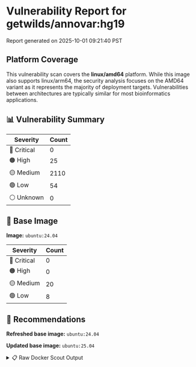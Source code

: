 # Vulnerability Report for getwilds/annovar:hg19

Report generated on 2025-10-01 09:21:40 PST

## Platform Coverage

This vulnerability scan covers the **linux/amd64** platform. While this image also supports linux/arm64, the security analysis focuses on the AMD64 variant as it represents the majority of deployment targets. Vulnerabilities between architectures are typically similar for most bioinformatics applications.

## 📊 Vulnerability Summary

| Severity | Count |
|----------|-------|
| 🔴 Critical | 0 |
| 🟠 High | 25 |
| 🟡 Medium | 2110 |
| 🟢 Low | 54 |
| ⚪ Unknown | 0 |

## 🐳 Base Image

**Image:** `ubuntu:24.04`

| Severity | Count |
|----------|-------|
| 🔴 Critical | 0 |
| 🟠 High | 0 |
| 🟡 Medium | 20 |
| 🟢 Low | 8 |

## 🔄 Recommendations

**Refreshed base image:** `ubuntu:24.04`

**Updated base image:** `ubuntu:25.04`

<details>
<summary>📋 Raw Docker Scout Output</summary>

```text
Target               │  getwilds/annovar:hg19  │    0C    25H   2110M    54L   
    digest             │  3e7d6cdb81e6                   │                               
  Base image           │  ubuntu:24.04                   │    0C     0H    20M     8L    
  Refreshed base image │  ubuntu:24.04                   │    0C     0H     5M     6L    
                       │                                 │                 -15     -2    
  Updated base image   │  ubuntu:25.04                   │    0C     0H     7M     6L    
                       │                                 │                 -13     -2    

What's next:
    View vulnerabilities → docker scout cves getwilds/annovar:hg19
    View base image update recommendations → docker scout recommendations getwilds/annovar:hg19
    Include policy results in your quickview by supplying an organization → docker scout quickview getwilds/annovar:hg19 --org <organization>
```
</details>
